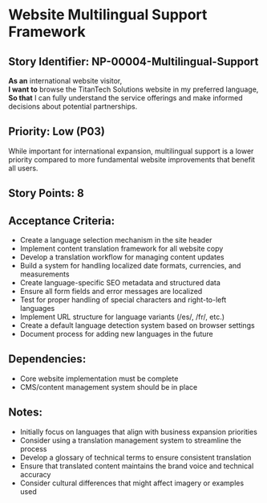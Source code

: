 # Website Multilingual Support Framework

## Story Identifier: NP-00004-Multilingual-Support

**As an** international website visitor,  
**I want to** browse the TitanTech Solutions website in my preferred language,  
**So that** I can fully understand the service offerings and make informed decisions about potential partnerships.

## Priority: Low (P03)
While important for international expansion, multilingual support is a lower priority compared to more fundamental website improvements that benefit all users.

## Story Points: 8

## Acceptance Criteria:
- Create a language selection mechanism in the site header
- Implement content translation framework for all website copy
- Develop a translation workflow for managing content updates
- Build a system for handling localized date formats, currencies, and measurements
- Create language-specific SEO metadata and structured data
- Ensure all form fields and error messages are localized
- Test for proper handling of special characters and right-to-left languages
- Implement URL structure for language variants (/es/, /fr/, etc.)
- Create a default language detection system based on browser settings
- Document process for adding new languages in the future

## Dependencies:
- Core website implementation must be complete
- CMS/content management system should be in place

## Notes:
- Initially focus on languages that align with business expansion priorities
- Consider using a translation management system to streamline the process
- Develop a glossary of technical terms to ensure consistent translation
- Ensure that translated content maintains the brand voice and technical accuracy
- Consider cultural differences that might affect imagery or examples used
